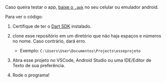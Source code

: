 Caso queira testar o app, [baixe o `.apk`](https://github.com/esantos1/calculadorapor3e5/raw/main/testeescriboflutter/.github/app/calculadora.apk) no seu celular ou emulador android.

Para ver o código:

1. Certifique de ter o [Dart SDK](https://dart.dev/get-dart) instalado.

1. clone esse repositório em um diretório que não haja espaços e números no nome. Caso contrário, dará erro.

   - Exemplo: `C:\Users\User\Documentos\Projects\esseprojeto`

1. Abra esse projeto no VSCode, Android Studio ou uma IDE/Editor de Texto de sua preferência.

1. Rode o programa!
